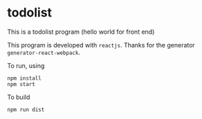 # todolist
This is a todolist program (hello world for front end)

This program is developed with `reactjs`. Thanks for the generator `generator-react-webpack`.

To run, using
```
npm install
npm start
```

To build
```
npm run dist
```
